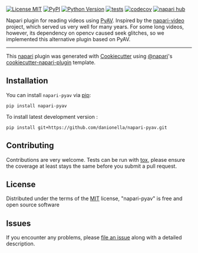 
[![License MIT](https://img.shields.io/pypi/l/napari-pyav.svg?color=green)](https://github.com/danionella/napari-pyav/raw/main/LICENSE)
[![PyPI](https://img.shields.io/pypi/v/napari-pyav.svg?color=green)](https://pypi.org/project/napari-pyav)
[![Python Version](https://img.shields.io/pypi/pyversions/napari-pyav.svg?color=green)](https://python.org)
[![tests](https://github.com/danionella/napari-pyav/workflows/tests/badge.svg)](https://github.com/danionella/napari-pyav/actions)
[![codecov](https://codecov.io/gh/danionella/napari-pyav/branch/main/graph/badge.svg)](https://codecov.io/gh/danionella/napari-pyav)
[![napari hub](https://img.shields.io/endpoint?url=https://api.napari-hub.org/shields/napari-pyav)](https://napari-hub.org/plugins/napari-pyav)

Napari plugin for reading videos using [PyAV](https://github.com/PyAV-Org/PyAV). Inspired by the [napari-video](https://github.com/janclemenslab/napari-video) project, which served us very well for many years. For some long videos, however, its dependency on opencv caused seek glitches, so we implemented this alternative plugin based on PyAV.

----------------------------------

This [napari] plugin was generated with [Cookiecutter] using [@napari]'s [cookiecutter-napari-plugin] template.

<!--
Don't miss the full getting started guide to set up your new package:
https://github.com/napari/cookiecutter-napari-plugin#getting-started

and review the napari docs for plugin developers:
https://napari.org/stable/plugins/index.html
-->

## Installation

You can install `napari-pyav` via [pip]:

    pip install napari-pyav



To install latest development version :

    pip install git+https://github.com/danionella/napari-pyav.git


## Contributing

Contributions are very welcome. Tests can be run with [tox], please ensure
the coverage at least stays the same before you submit a pull request.

## License

Distributed under the terms of the [MIT] license,
"napari-pyav" is free and open source software

## Issues

If you encounter any problems, please [file an issue] along with a detailed description.

[napari]: https://github.com/napari/napari
[Cookiecutter]: https://github.com/audreyr/cookiecutter
[@napari]: https://github.com/napari
[MIT]: http://opensource.org/licenses/MIT
[BSD-3]: http://opensource.org/licenses/BSD-3-Clause
[GNU GPL v3.0]: http://www.gnu.org/licenses/gpl-3.0.txt
[GNU LGPL v3.0]: http://www.gnu.org/licenses/lgpl-3.0.txt
[Apache Software License 2.0]: http://www.apache.org/licenses/LICENSE-2.0
[Mozilla Public License 2.0]: https://www.mozilla.org/media/MPL/2.0/index.txt
[cookiecutter-napari-plugin]: https://github.com/napari/cookiecutter-napari-plugin

[file an issue]: https://github.com/danionella/napari-pyav/issues

[napari]: https://github.com/napari/napari
[tox]: https://tox.readthedocs.io/en/latest/
[pip]: https://pypi.org/project/pip/
[PyPI]: https://pypi.org/
